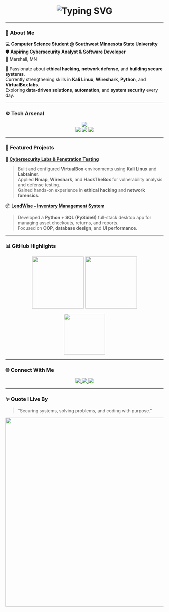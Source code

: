 <!-- Animated Header -->
<h1 align="center">
  <img src="https://readme-typing-svg.herokuapp.com?font=Fira+Code&weight=600&size=26&pause=1000&color=00FFEA&center=true&vCenter=true&width=600&lines=👋+Hi,+I'm+Ebunoluwa+Shokefun;Cybersecurity+%7C+Software+Development;Tech+is+my+canvas,+security+my+focus" alt="Typing SVG" />
</h1>

---

### 🧠 About Me  
💻 **Computer Science Student @ Southwest Minnesota State University**  
🛡️ **Aspiring Cybersecurity Analyst & Software Developer**  
📍 Marshall, MN  

🚀 Passionate about **ethical hacking**, **network defense**, and **building secure systems**.  
Currently strengthening skills in **Kali Linux**, **Wireshark**, **Python**, and **VirtualBox labs**.  
Exploring **data-driven solutions**, **automation**, and **system security** every day.  

---

### ⚙️ Tech Arsenal  
<p align="center">
  <img src="https://skillicons.dev/icons?i=python,cpp,linux,windows,git,github,mysql,vscode,bash" />
  <br>
  <img src="https://img.shields.io/badge/Kali_Linux-Ethical_Hacking-blue?style=for-the-badge&logo=kalilinux&logoColor=white" />
  <img src="https://img.shields.io/badge/Wireshark-Network_Analysis-brightgreen?style=for-the-badge&logo=wireshark&logoColor=white" />
  <img src="https://img.shields.io/badge/VirtualBox-Virtualization-orange?style=for-the-badge&logo=virtualbox&logoColor=white" />
</p>

---

### 🧩 Featured Projects  

🔐 **[Cybersecurity Labs & Penetration Testing](#)**  
> Built and configured **VirtualBox** environments using **Kali Linux** and **Labtainer**.  
> Applied **Nmap**, **Wireshark**, and **HackTheBox** for vulnerability analysis and defense testing.  
> Gained hands-on experience in **ethical hacking** and **network forensics**.  

📦 **[LendWise – Inventory Management System](#)**  
> Developed a **Python + SQL (PySide6)** full-stack desktop app for managing asset checkouts, returns, and reports.  
> Focused on **OOP**, **database design**, and **UI performance**.

---

### 📊 GitHub Highlights  
<p align="center">
  <img src="https://github-readme-stats.vercel.app/api?username=Ebun-25&show_icons=true&theme=radical&hide_border=true" height="165" />
  <img src="https://github-readme-streak-stats.herokuapp.com/?user=Ebun-25&theme=radical&hide_border=true" height="165" />
</p>

<p align="center">
  <img src="https://github-readme-stats.vercel.app/api/top-langs/?username=Ebun-25&layout=compact&theme=radical&hide_border=true" height="130" />
</p>

---

### 🌐 Connect With Me  
<p align="center">
  <a href="https://linkedin.com/in/ebunoluwa-shokefun-523320244/" target="_blank">
    <img src="https://img.shields.io/badge/LinkedIn-0A66C2?style=for-the-badge&logo=linkedin&logoColor=white" />
  </a>
  <a href="mailto:ebunabdul25@gmail.com">
    <img src="https://img.shields.io/badge/Email-ebunabdul25%40gmail.com-red?style=for-the-badge&logo=gmail&logoColor=white" />
  </a>
  <a href="https://github.com/Ebun-25">
    <img src="https://img.shields.io/badge/GitHub-171515?style=for-the-badge&logo=github&logoColor=white" />
  </a>
</p>

---

### ✨ Quote I Live By  
> “Securing systems, solving problems, and coding with purpose.”

<p align="center">
  <img src="https://github.com/Ebun-25/Ebun-25/blob/main/assets/terminal.gif" width="600"/>
</p>
